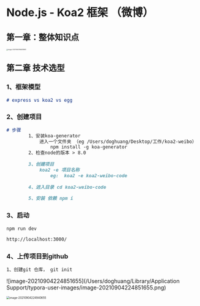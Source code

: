 # Node.js - Koa2 框架 （微博）

## 第一章：整体知识点

<img src="/Users/doghuang/Library/Application Support/typora-user-images/image-20210904194638983.png" alt="image-20210904194638983" style="zoom: 25%;" />



## 第二章 技术选型

### 1、框架模型

```markdown
# express vs koa2 vs egg

```



### 2、创建项目

```markdown
# 步骤
		1、安装koa-generator
    		进入一个文件夹 （eg /Users/doghuang/Desktop/工作/koa2-weibo）
				npm install -g koa-generator
		2、检查node的版本 > 8.0
		
		3、创建项目
			koa2 -e 项目名称
				eg:  koa2 -e koa2-weibo-code
				
		4、进入目录 cd koa2-weibo-code 
		
		5、安装 依赖 npm i
```



### 3、启动

```markdown
npm run dev

http://localhost:3000/
```



### 4、上传项目到github

```markdown
1、创建git 仓库， git init
```

![image-20210904224851655](/Users/doghuang/Library/Application Support/typora-user-images/image-20210904224851655.png)

<img src="/Users/doghuang/Library/Application Support/typora-user-images/image-20210904224940655.png" alt="image-20210904224940655" style="zoom: 50%;" />

```markdown
```







